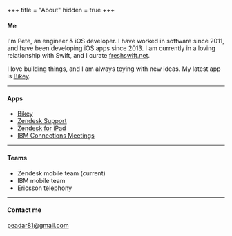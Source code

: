 +++
title = "About"
hidden = true
+++

#### Me
I'm Pete, an engineer & iOS developer. I have worked in software since 2011, and have been developing iOS apps since 2013.
I am currently in a loving relationship with Swift, and I curate [freshswift.net](https://freshswift.net).

I love building things, and I am always toying with new ideas. My latest app is [Bikey](https://itunes.apple.com/ie/app/bikey/id1048962300?mt=8).

***

#### Apps
* [Bikey](https://itunes.apple.com/ie/app/bikey/id1048962300?mt=8)
* [Zendesk Support](https://itunes.apple.com/ie/app/zendesk-support/id1174276185?mt=8)
* [Zendesk for iPad](https://itunes.apple.com/ie/app/zendesk-for-ipad/id1164474048?mt=8)
* [IBM Connections Meetings](https://itunes.apple.com/us/app/ibm-connections-meetings/id516570259?mt=8)

***

#### Teams
* Zendesk mobile team (current)
* IBM mobile team
* Ericsson telephony

***

#### Contact me

[peadar81@gmail.com](mailto:peadar81@gmail.com)
